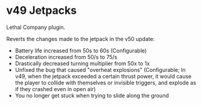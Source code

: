# v49 Jetpacks
Lethal Company plugin.

Reverts the changes made to the jetpack in the v50 update:
- Battery life increased from 50s to 60s (Configurable)
- Deceleration increased from 50/s to 75/s
- Drastically decreased turning multiplier from 50x to 1x
- Unfixed the bug that caused "overheat explosions" (Configurable; In v49, when the jetpack exceeded a certain thrust power, it would cause the player to collide with themselves or invisible triggers, and explode as if they crashed even in open air)
- You no longer get stuck when trying to slide along the ground